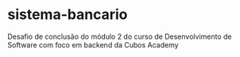 # sistema-bancario
Desafio de conclusão do módulo 2 do curso de Desenvolvimento de Software com foco em backend da Cubos Academy
